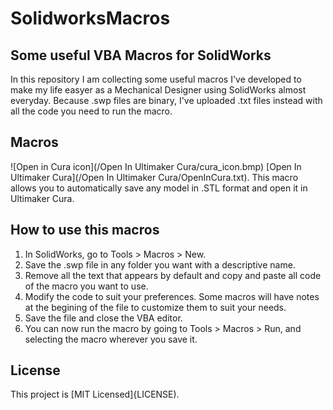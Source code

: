 # SolidworksMacros
## Some useful VBA Macros for SolidWorks
In this repository I am collecting some useful macros I've developed to make my life easyer as a Mechanical Designer using SolidWorks almost everyday.
Because .swp files are binary, I've uploaded .txt files instead with all the code you need to run the macro.

## Macros
![Open in Cura icon](/Open In Ultimaker Cura/cura_icon.bmp) [Open In Ultimaker Cura](/Open In Ultimaker Cura/OpenInCura.txt). This macro allows you to automatically save any model in .STL format and open it in Ultimaker Cura.

## How to use this macros
1. In SolidWorks, go to Tools > Macros > New.
2. Save the .swp file in any folder you want with a descriptive name.
3. Remove all the text that appears by default and copy and paste all code of the macro you want to use.
4. Modify the code to suit your preferences. Some macros will have notes at the begining of the file to customize them to suit your needs.
5. Save the file and close the VBA editor.
6. You can now run the macro by going to Tools > Macros > Run, and selecting the macro wherever you save it.

## License
This project is [MIT Licensed]{LICENSE).
